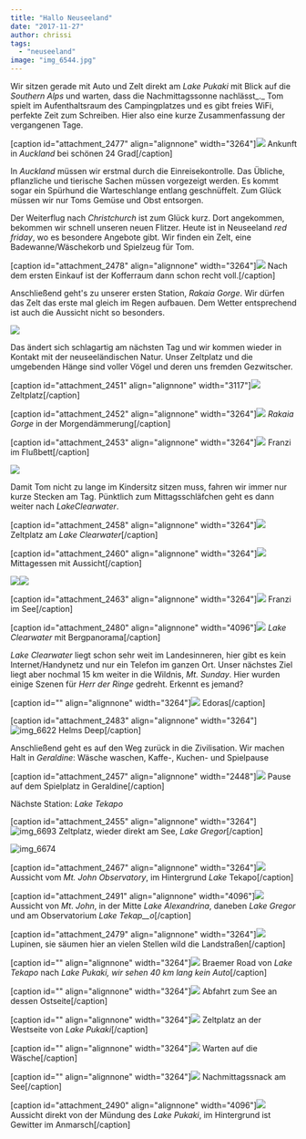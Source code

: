 ```yaml
---
title: "Hallo Neuseeland"
date: "2017-11-27"
author: chrissi
tags: 
  - "neuseeland"
image: "img_6544.jpg"
---
```


Wir sitzen gerade mit Auto und Zelt direkt am _Lake Pukaki_ mit Blick auf die _Southern Alps_ und warten, dass die Nachmittagssonne nachlässt_._ Tom spielt im Aufenthaltsraum des Campingplatzes und es gibt freies WiFi, perfekte Zeit zum Schreiben. Hier also eine kurze Zusammenfassung der vergangenen Tage.

\[caption id="attachment\_2477" align="alignnone" width="3264"\]![](images/img_6410-1.jpg) Ankunft in _Auckland_ bei schönen 24 Grad\[/caption\]

In _Auckland_ müssen wir erstmal durch die Einreisekontrolle. Das Übliche, pflanzliche und tierische Sachen müssen vorgezeigt werden. Es kommt sogar ein Spürhund die Warteschlange entlang geschnüffelt. Zum Glück müssen wir nur Toms Gemüse und Obst entsorgen.

Der Weiterflug nach _Christchurch_ ist zum Glück kurz. Dort angekommen, bekommen wir schnell unseren neuen Flitzer. Heute ist in Neuseeland _red friday_, wo es besondere Angebote gibt. Wir finden ein Zelt, eine Badewanne/Wäschekorb und Spielzeug für Tom.

\[caption id="attachment\_2478" align="alignnone" width="3264"\]![](images/img_6415-1.jpg) Nach dem ersten Einkauf ist der Kofferraum dann schon recht voll.\[/caption\]

Anschließend geht's zu unserer ersten Station, _Rakaia Gorge_. Wir dürfen das Zelt das erste mal gleich im Regen aufbauen. Dem Wetter entsprechend ist auch die Aussicht nicht so besonders.

![](images/img_6419.jpg)

Das ändert sich schlagartig am nächsten Tag und wir kommen wieder in Kontakt mit der neuseeländischen Natur. Unser Zeltplatz und die umgebenden Hänge sind voller Vögel und deren uns fremden Gezwitscher.

\[caption id="attachment\_2451" align="alignnone" width="3117"\]![](images/img_6453.jpg) Zeltplatz\[/caption\]

\[caption id="attachment\_2452" align="alignnone" width="3264"\]![](images/img_6452.jpg) _Rakaia Gorge_ in der Morgendämmerung\[/caption\]

\[caption id="attachment\_2453" align="alignnone" width="3264"\]![](images/img_6439.jpg) Franzi im Flußbett\[/caption\]

![](images/img_6437.jpg)

Damit Tom nicht zu lange im Kindersitz sitzen muss, fahren wir immer nur kurze Stecken am Tag. Pünktlich zum Mittagsschläfchen geht es dann weiter nach _LakeClearwater_.

\[caption id="attachment\_2458" align="alignnone" width="3264"\]![](images/img_6514.jpg) Zeltplatz am _Lake_ _Clearwater_\[/caption\]

\[caption id="attachment\_2460" align="alignnone" width="3264"\]![](images/img_6518.jpg) Mittagessen mit Aussicht\[/caption\]

![](images/img_6544.jpg)![](images/img_6552.jpg)

\[caption id="attachment\_2463" align="alignnone" width="3264"\]![](images/img_6583.jpg) Franzi im See\[/caption\]

\[caption id="attachment\_2480" align="alignnone" width="4096"\]![](images/img_6575.jpg) _Lake Clearwater_ mit Bergpanorama\[/caption\]

_Lake Clearwater_ liegt schon sehr weit im Landesinneren, hier gibt es kein Internet/Handynetz und nur ein Telefon im ganzen Ort. Unser nächstes Ziel liegt aber nochmal 15 km weiter in die Wildnis, _Mt. Sunday_. Hier wurden einige Szenen für _Herr der Ringe_ gedreht. Erkennt es jemand?

\[caption id="" align="alignnone" width="3264"\]![](images/img_6607.jpg) Edoras\[/caption\]

\[caption id="attachment\_2483" align="alignnone" width="3264"\]![img_6622](images/img_6622.jpg) Helms Deep\[/caption\]

Anschließend geht es auf den Weg zurück in die Zivilisation. Wir machen Halt in _Geraldine_: Wäsche waschen, Kaffe-, Kuchen- und Spielpause

\[caption id="attachment\_2457" align="alignnone" width="2448"\]![](images/img_6652.jpg) Pause auf dem Spielplatz in Geraldine\[/caption\]

Nächste Station: _Lake Tekapo_

\[caption id="attachment\_2455" align="alignnone" width="3264"\]![img_6693](images/img_6693.jpg) Zeltplatz, wieder direkt am See, _Lake_ _Gregor_\[/caption\]

![img_6674](images/img_6674.jpg)

\[caption id="attachment\_2467" align="alignnone" width="3264"\]![](images/img_6706.jpg) Aussicht vom _Mt. John Observatory_, im Hintergrund _Lake_ Tekapo\[/caption\]

\[caption id="attachment\_2491" align="alignnone" width="4096"\]![](images/img_6708.jpg) Aussicht von _Mt_. _John_, in der Mitte _Lake_ _Alexandrina_, daneben _Lake_ _Gregor_ und am Observatorium _Lake Tekap__o_\[/caption\]

\[caption id="attachment\_2479" align="alignnone" width="3264"\]![](images/img_6728.jpg) Lupinen, sie säumen hier an vielen Stellen wild die Landstraßen\[/caption\]

\[caption id="" align="alignnone" width="3264"\]![](images/img_6748.jpg) Braemer Road von _Lake_ _Tekapo_ nach _Lake_ _Pukaki, wir sehen 40 km lang kein Auto_\[/caption\]

\[caption id="" align="alignnone" width="3264"\]![](images/img_6753.jpg) Abfahrt zum See an dessen Ostseite\[/caption\]

\[caption id="" align="alignnone" width="3264"\]![](images/img_6782.jpg) Zeltplatz an der Westseite von _Lake Pukaki_\[/caption\]

\[caption id="" align="alignnone" width="3264"\]![](images/img_6788.jpg) Warten auf die Wäsche\[/caption\]

\[caption id="" align="alignnone" width="3264"\]![](images/img_6840.jpg) Nachmittagssnack am See\[/caption\]

\[caption id="attachment\_2490" align="alignnone" width="4096"\]![](images/img_6830.jpg) Aussicht direkt von der Mündung des _Lake_ _Pukaki_, im Hintergrund ist Gewitter im Anmarsch\[/caption\]
